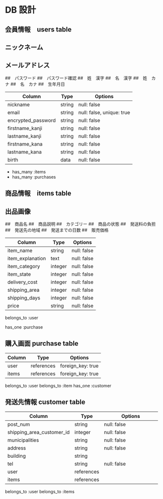 # DB 設計

## 会員情報　users table

## ニックネーム
## メールアドレス
##　パスワード
##　パスワード確認
##　姓　漢字
##　名　漢字
##　姓　カナ
##　名　カナ
##　生年月日

| Column                         | Type                | Options                 |
|------------------------------- |---------------------|-------------------------|
| nickname                       | string              | null: false             | 
| email                          | string              | null: false, unique: true |
| encrypted_password             | string              | null: false             |
| firstname_kanji                | string              | null: false             |
| lastname_kanji                 | string              | null: false             |
| firstname_kana                 | string              | null: false             |
| lastname_kana                  | string              | null: false             |
| birth                          | data                | null: false             |

* has_many :items
* has_many :purchases

## 商品情報　items table
## 出品画像
##　商品名
##　商品説明
##　カテゴリー
##　商品の状態
##　発送料の負担
##　発送先の地域
##　発送までの日数
##　販売価格


| Column                         | Type                | Options                 |
|------------------------------- |---------------------|-------------------------|
| item_name                      | string              | null: false             |
| item_explanation               | text                | null: false             |
| item_category                  | integer             | null: false             |
| item_state                     | integer             | null: false             |
| delivery_cost                  | integer             | null: false             |
| shipping_area                  | integer             | null: false             |
| shipping_days                  | integer             | null: false             |
| price                          | string              | null: false             |

belongs_to :user

has_one :purchase

## 購入画面 purchase table

| Column                         | Type                | Options                 |
|------------------------------- |---------------------|-------------------------|
| user                           | references          | foreign_key: true       | 
| items                          | references          | foreign_key: true       | 

belongs_to :user
belongs_to :item
has_one :customer


## 発送先情報  customer table

| Column                         | Type                | Options                 |
|------------------------------- |---------------------|-------------------------|
| post_num                       | string              | null: false             | 
| shipping_area_customer_id      | integer             | null: false             |
| municipalities                 | string              | null: false             |
| address                        | string              | null: false             |
| building                       | string              |                         |
| tel                            | string              | null: false             |
| user                           | references          | 　　　　　　　　　　       | 
| items                          | references          | 　　　　　　　　　　　      | 

belongs_to :user
belongs_to :items





